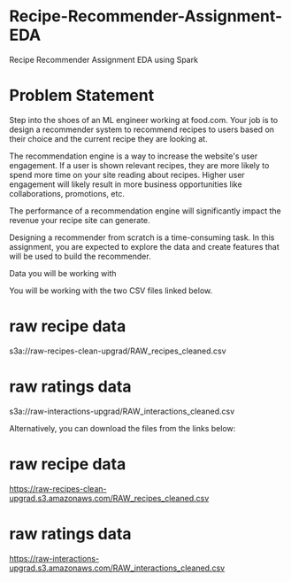 # Recipe-Recommender-Assignment-EDA
Recipe Recommender Assignment EDA using Spark

# Problem Statement
Step into the shoes of an ML engineer working at food.com. Your job is to design a recommender system to recommend recipes to users based on their choice and the current recipe they are looking at. 

 

The recommendation engine is a way to increase the website's user engagement. If a user is shown relevant recipes, they are more likely to spend more time on your site reading about recipes. Higher user engagement will likely result in more business opportunities like collaborations, promotions, etc.

 

The performance of a recommendation engine will significantly impact the revenue your recipe site can generate. 

 

Designing a recommender from scratch is a time-consuming task.  In this assignment, you are expected to explore the data and create features that will be used to build the recommender. 

 

Data you will be working with

You will be working with the two CSV files linked below. 

# raw recipe data
s3a://raw-recipes-clean-upgrad/RAW_recipes_cleaned.csv

# raw ratings data
s3a://raw-interactions-upgrad/RAW_interactions_cleaned.csv
 

 

Alternatively, you can download the files from the links below:

# raw recipe data
https://raw-recipes-clean-upgrad.s3.amazonaws.com/RAW_recipes_cleaned.csv

# raw ratings data
https://raw-interactions-upgrad.s3.amazonaws.com/RAW_interactions_cleaned.csv
